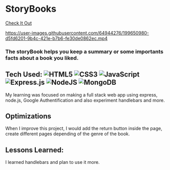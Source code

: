 # StoryBooks
 <a href="#" target="_blank">Check It Out</a>

https://user-images.githubusercontent.com/64944276/199650980-d5fd6201-9b4c-421e-b7b6-fe30de0862ec.mp4

### The storyBook helps you keep a summary or some importants facts about a book you liked.

## Tech Used: ![HTML5](https://img.shields.io/badge/html5-%23E34F26.svg?style=for-the-badge&logo=html5&logoColor=white) ![CSS3](https://img.shields.io/badge/css3-%231572B6.svg?style=for-the-badge&logo=css3&logoColor=white) ![JavaScript](https://img.shields.io/badge/javascript-%23323330.svg?style=for-the-badge&logo=javascript&logoColor=%23F7DF1E) ![Express.js](https://img.shields.io/badge/express.js-%23404d59.svg?style=for-the-badge&logo=express&logoColor=%2361DAFB)  ![NodeJS](https://img.shields.io/badge/node.js-6DA55F?style=for-the-badge&logo=node.js&logoColor=white) ![MongoDB](https://img.shields.io/badge/MongoDB-%234ea94b.svg?style=for-the-badge&logo=mongodb&logoColor=white)

My learning was focused on making a full stack web app using express, node.js, Google Authentification and also experiment handlebars and more. 

## Optimizations

When I improve this project, I would add the return button inside the page, create different pages depending of the genre of the book.

## Lessons Learned:

I learned handlebars and plan to use it more.


